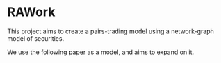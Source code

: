 # RAWork

<p> This project aims to create a pairs-trading model using a network-graph model of securities.

We use the following [paper](https://ieeexplore.ieee.org/document/10254556) as a model, and aims to expand on it.

</p